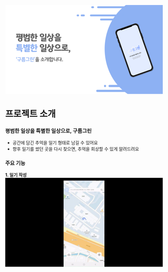 ![구름그린 배너](./images/banner.png)
# 프로젝트 소개
### 평범한 일상을 특별한 일상으로, 구름그린
- 공간에 담긴 추억을 일기 형태로 남길 수 있어요
- 향후 일기를 썼던 곳을 다시 찾으면, 추억을 회상할 수 있게 알려드려요

### 주요 기능
**1. 일기 작성**
<img src="https://github.com/Sang-hak/clouddrawing/blob/master/images/function1.gif?raw=true" width=750>
